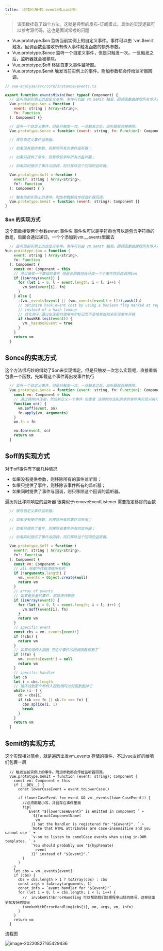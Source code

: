 ```yaml
---
title: 【初始化操作】eventsMixin分析
---
```


> 该函数挂载了四个方法，这就是典型的发布-订阅模式，具体的实现逻辑可以参考源代码，这也是面试常考的问题

- Vue.prototype.$on  监听当前实例上的自定义事件。事件可以由 `vm.$emit` 触发。回调函数会接收所有传入事件触发函数的额外参数。
- Vue.prototype.$once  监听一个自定义事件，但是只触发一次。一旦触发之后，监听器就会被移除。
- Vue.prototype.$off  移除自定义事件监听器。
- Vue.prototype.$emit 触发当前实例上的事件。附加参数都会传给监听器回调。

 ```javascript
 // vue-analyse/src/core/instance/events.ts
 
 export function eventsMixin(Vue: typeof Component) {
   // 监听当前实例上的自定义事件。事件可以由 vm.$emit 触发。回调函数会接收所有传入事件触发函数的额外参数。
   Vue.prototype.$on = function (
     event: string | Array<string>,
     fn: Function
   ): Component {}
 
   // 监听一个自定义事件，但是只触发一次。一旦触发之后，监听器就会被移除。
   Vue.prototype.$once = function (event: string, fn: Function): Component {}
 
   // 移除自定义事件监听器。
 
   // 如果没有提供参数，则移除所有的事件监听器；
 
   // 如果只提供了事件，则移除该事件所有的监听器；
 
   // 如果同时提供了事件与回调，则只移除这个回调的监听器。
 
   Vue.prototype.$off = function (
     event?: string | Array<string>,
     fn?: Function
   ): Component { }
 
   // 触发当前实例上的事件。附加参数都会传给监听器回调。
   Vue.prototype.$emit = function (event: string): Component {}
 }
 ```

### $on 的实现方式

这个函数接受两个参数evnet 事件名 事件名可以是字符串也可以是包含字符串的数组，后面会通过递归，一个个添加到vm.__events里面去

```javascript
  // 监听当前实例上的自定义事件。事件可以由 vm.$emit 触发。回调函数会接收所有传入事件触发函数的额外参数。
Vue.prototype.$on = function (
    event: string | Array<string>,
    fn: Function
  ): Component {
    const vm: Component = this
    // 可以接受一个数组的事件 但是会把数组拆分成一个个事件然后再调用$on
    if (isArray(event)) {
      for (let i = 0, l = event.length; i < l; i++) {
        vm.$on(event[i], fn)
      }
    } else {
      ;(vm._events[event] || (vm._events[event] = [])).push(fn)
      // optimize hook:event cost by using a boolean flag marked at registration
      // instead of a hash lookup
      // 优化钩子:通过在注册时使用布尔标记而不是哈希查找来实现事件开销
      if (hookRE.test(event)) {
        vm._hasHookEvent = true
      }
    }
    return vm
  }
```

## $once的实现方式

这个方法很巧妙的借助了$on来实现绑定，但是只触发一次怎么实现呢，直接重新包裹一个函数，先卸载这个事件再出发事件执行 

``` javascript
  // 监听一个自定义事件，但是只触发一次。一旦触发之后，监听器就会被移除。
  Vue.prototype.$once = function (event: string, fn: Function): Component {
    const vm: Component = this
    // 通过调用on注册，然后新定义一个事件 包裹着 注销的方法和原本的事件来实现只执行一次这个事件  好厉害
    function on() {
      vm.$off(event, on)
      fn.apply(vm, arguments)
    }
    on.fn = fn

    vm.$on(event, on)
    return vm
  }
```

## $off的实现方式

对于off事件有下面几种情况

- 如果没有提供参数，则移除所有的事件监听器；
- 如果只提供了事件，则移除该事件所有的监听器；
- 如果同时提供了事件与回调，则只移除这个回调的监听器。

遍历对比移除响应的监听器 很类似于removeEventListener 需要指定移除的函数

```javascript
  // 移除自定义事件监听器。

  // 如果没有提供参数，则移除所有的事件监听器；

  // 如果只提供了事件，则移除该事件所有的监听器；

  // 如果同时提供了事件与回调，则只移除这个回调的监听器。

  Vue.prototype.$off = function (
    event?: string | Array<string>,
    fn?: Function
  ): Component {
    const vm: Component = this
    // all 啥都不传就清理所有的
    if (!arguments.length) {
      vm._events = Object.create(null)
      return vm
    }
    // array of events
    // 如果是批量的事件，那就递归删除
    if (isArray(event)) {
      for (let i = 0, l = event.length; i < l; i++) {
        vm.$off(event[i], fn)
      }
      return vm
    }
    // specific event
    const cbs = vm._events[event!]
    if (!cbs) {
      return vm
    }
    // 如果没得传入函数 把这个事件的回调函数都删了
    if (!fn) {
      vm._events[event!] = null
      return vm
    }
    // specific handler
    let cb
    let i = cbs.length
    // 循环找到那个和传入函数相同的的函数删掉它
    while (i--) {
      cb = cbs[i]
      if (cb === fn || cb.fn === fn) {
        cbs.splice(i, 1)
        break
      }
    }
    return vm
  }
```



## $emit的实现方式

这个实现相对简单，就是遍历出发vm_events 存储的事件，不过vue友好的给咱们包裹一层

```
  // 触发当前实例上的事件。附加参数都会传给监听器回调。
  Vue.prototype.$emit = function (event: string): Component {
    const vm: Component = this
    if (__DEV__) {
      const lowerCaseEvent = event.toLowerCase()

      if (lowerCaseEvent !== event && vm._events[lowerCaseEvent]) {
        //必须都是小写，并且存在事件里面
        tip(
          `Event "${lowerCaseEvent}" is emitted in component ` +
            `${formatComponentName(
              vm
            )} but the handler is registered for "${event}". ` +
            `Note that HTML attributes are case-insensitive and you cannot use ` +
            `v-on to listen to camelCase events when using in-DOM templates. ` +
            `You should probably use "${hyphenate(
              event
            )}" instead of "${event}".`
        )
      }
    }
    let cbs = vm._events[event]
    if (cbs) {
      cbs = cbs.length > 1 ? toArray(cbs) : cbs
      const args = toArray(arguments, 1)
      const info = `event handler for "${event}"`
      for (let i = 0, l = cbs.length; i < l; i++) {
        //  invokeWithErrorHandling 可以帮助我们处理程序出错的情况，这样给出更加友好的提示
        invokeWithErrorHandling(cbs[i], vm, args, vm, info)
      }
    }
    return vm
  }
```

流程图

![image-20220827165429436](https://raw.githubusercontent.com/aymfx/pic/mian/img/image-20220827165429436.png)

